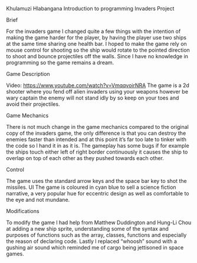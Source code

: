 Khulamuzi Hlabangana
Introduction to programming
Invaders Project

Brief

For the invaders game l changed quite a few things with the intention of making the 
game harder for the player, by having the player use two ships at the same time sharing
one health bar. I hoped to make the game rely on mouse control for shooting so the ship 
would rotate to the pointed direction to shoot and bounce projectiles off the walls. Since
l have no knowledge in programming so the game remains a dream.

Game Description

Video: https://www.youtube.com/watch?v=VmqqvoirNRA
The game is a 2d shooter where you fend off alien invaders using your weapons however be wary 
captain the enemy will not stand idly by so keep on your toes and avoid their projectiles.

Game Mechanics

There is not much change in the game mechanics compared to the original copy of the invaders 
game, the only difference is that you can destroy the enemies faster than intended and at this 
point it’s far too late to tinker with the code so l hand it in as it is. The gameplay has some 
bugs if for example the ships touch either left of right border continuously it causes the ship 
to overlap on top of each other as they pushed towards each other.

Control 

The game uses the standard arrow keys and the space bar key to shot the missiles.
UI
The game is coloured in cyan blue to sell a science fiction narrative, a very popular hue for 
eccentric design as well as comfortable to the eye and not mundane.

Modifications

To modify the game l had help from Matthew Duddington and Hung-Li Chou at adding a new ship 
sprite, understanding some of the syntax and purposes of functions such as the array, classes, 
functions and especially the reason of declaring code. Lastly l replaced “whoosh” sound with a 
gushing air sound which reminded me of cargo being jettisoned in space games.
